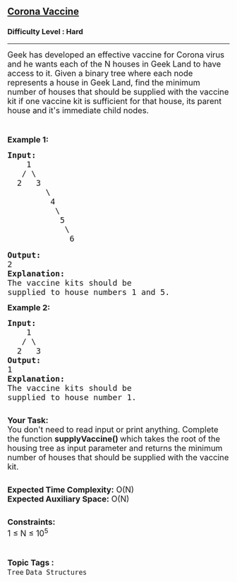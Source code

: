<h2><a href="https://practice.geeksforgeeks.org/problems/d1afdbd3d49e4e7e6f9d738606cd592f63e6b0f0/1">Corona Vaccine</a></h2><h3>Difficulty Level : Hard</h3><hr><div class="problems_problem_content__Xm_eO"><p><span style="font-size:18px">Geek has developed an effective vaccine for Corona virus and he wants each of the N houses in Geek Land to have access to it. Given a binary tree where each node represents a house in Geek Land, find the minimum number of houses that should be supplied with the vaccine kit if one vaccine kit is sufficient for that house, its parent house and it's immediate child nodes. &nbsp;</span></p>

<p>&nbsp;</p>

<p><strong><span style="font-size:18px">Example 1:</span></strong></p>

<pre><span style="font-size:18px"><strong>Input:</strong>
    1
   / \
  2   3 
        \
         4
          \
           5
            \
             6</span>

<span style="font-size:18px"><strong>Output:</strong>
2
<strong>Explanation:</strong>
The vaccine kits should be 
supplied to house numbers 1 and 5. </span>
</pre>

<p><span style="font-size:18px"><strong>Example 2:</strong></span></p>

<pre><span style="font-size:18px"><strong>Input:</strong>
    1
   / \
  2   3 </span>
<span style="font-size:18px"><strong>Output:</strong>
1
<strong>Explanation:</strong>
The vaccine kits should be 
supplied to house number 1.</span></pre>

<p><br>
<span style="font-size:18px"><strong>Your Task:</strong><br>
You don't need to read input or print anything. Complete the function <strong>supplyVaccine() </strong>which takes the root of the housing tree as input parameter and returns the minimum number of houses that should be supplied with the vaccine kit.</span></p>

<p><br>
<span style="font-size:18px"><strong>Expected Time Complexity:</strong> O(N)<br>
<strong>Expected Auxiliary Space:</strong> O(N)</span></p>

<p><br>
<span style="font-size:18px"><strong>Constraints:</strong><br>
1 ≤ N ≤ 10<sup>5</sup></span></p>
</div><br><p><span style=font-size:18px><strong>Topic Tags : </strong><br><code>Tree</code>&nbsp;<code>Data Structures</code>&nbsp;